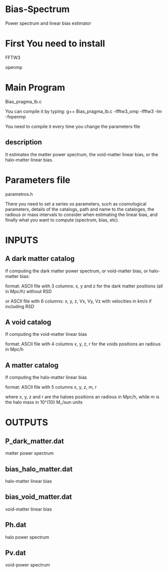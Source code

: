 # Bias-Spectrum
Power spectrum and linear bias estimator

# First You need to install
FFTW3

openmp


# Main Program
Bias_pragma_lb.c

You can compile it by typing: g++ Bias_pragma_lb.c -lfftw3_omp -lfftw3 -lm -fopenmp

You need to compile it every time you change the parameters file

## description

It estimates the matter power spectrum, the void-matter linear bias, or the halo-matter linear bias.

# Parameters file
parametros.h

There you need to set a series os parameters, such as cosmological parameters, details of the catalogs, path and name to the cataloges, the radious or mass intervals to consider when estimating the linear bias, and finally what you want to compute (spectrum, bias, etc).


# INPUTS

## A dark matter catalog
If computing the dark matter power spectrum, or void-matter bias, or halo-matter bias:

format: ASCII file with 3 columns: x, y and z for the dark matter positions (all in Mpc/h) without RSD

or ASCII file with 6 columns: x, y, z, Vx, Vy, Vz with velocities in km/s if including RSD


## A void catalog
If computing the void-matter linear bias

format: ASCII file with 4 columns x, y, z, r for the voids positions an radious in Mpc/h

## A matter catalog
If computing the halo-matter linear bias

format: ASCII file with 5 columns x, y, z, m, r

where x, y, z and  r are the haloes positions an radious in Mpc/h, while m is the halo mass in 10^{10} M_/sun units

# OUTPUTS

## P_dark_matter.dat
matter power spectrum

## bias_halo_matter.dat
halo-matter linear bias


## bias_void_matter.dat
void-matter linear bias


## Ph.dat
halo power spectrum

## Pv.dat
void-power spectrum


